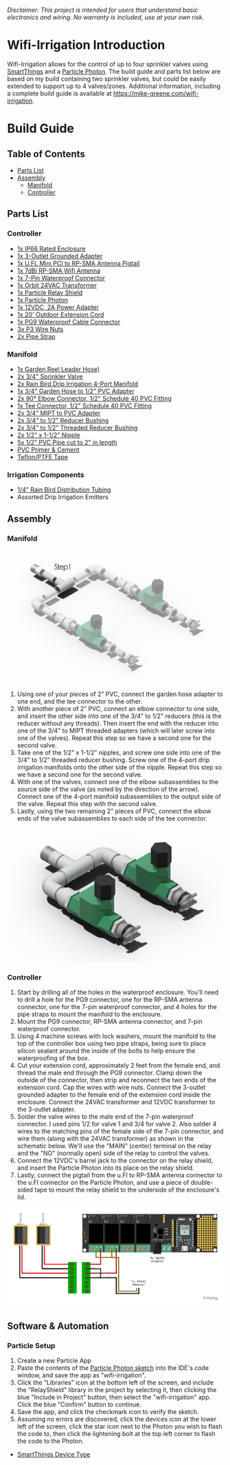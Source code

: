 *Disclaimer: This project is intended for users that understand basic electronics and wiring. No warranty is included, use at your own risk.*

# Wifi-Irrigation Introduction

Wifi-Irrigation allows for the control of up to four sprinkler valves using [SmartThings](https://smartthings.com) and a [Particle Photon](https://www.particle.io/). The build guide and parts list below are based on my build containing two sprinkler valves, but could be easily extended to support up to 4 valves/zones. Additional information, including a complete build guide is available at https://mike-greene.com/wifi-irrigation.

# Build Guide
## Table of Contents
- [Parts List](https://github.com/webdes03/wifi-irrigation#parts-listparts-list)
- [Assembly](https://github.com/webdes03/wifi-irrigation#parts-list#assembly)
    - [Manifold](https://github.com/webdes03/wifi-irrigation#manifold-1)
    - [Controller](https://github.com/webdes03/wifi-irrigation#controller-1)

## Parts List
### Controller
- [1x IP66 Rated Enclosure](https://amzn.to/2JEnlpK)
- [1x 3-Outlet Grounded Adapter](https://amzn.to/2Jrt92P)
- [1x U.FL Mini PCI to RP-SMA Antenna Pigtail](https://amzn.to/2JzkVZx)
- [1x 7dBi RP-SMA Wifi Antenna](https://amzn.to/2sQhzqG)
- [1x 7-Pin Waterproof Connector](https://amzn.to/2sNkyAn)
- [1x Orbit 24VAC Transformer](https://www.amazon.com/gp/product/B000VRYVYS/ref=oh_aui_detailpage_o00_s00?ie=UTF8&psc=1)
- [1x Particle Relay Shield](https://amzn.to/2kX4yZ2)
- [1x Particle Photon](https://amzn.to/2M9oNz7)
- [1x 12VDC, 2A Power Adapter](https://amzn.to/2Lxrr0i)
- [1x 20' Outdoor Extension Cord](https://amzn.to/2JkcsKH)
- [1x PG9 Waterproof Cable Connector](https://amzn.to/2JB4mwp)
- [3x P3 Wire Nuts](https://amzn.to/2MatAQO)
- [2x Pipe Strap](https://amzn.to/2Jy9y0S)

### Manifold
- [1x Garden Reel Leader Hose)](https://amzn.to/2JB5eRH)
- [2x 3/4" Sprinkler Valve](https://amzn.to/2Jnc51C)
- [2x Rain Bird Drip Irrigation 4-Port Manifold](https://amzn.to/2sPvNrY)
- [1x 3/4" Garden Hose to 1/2" PVC Adapter](https://www.pvcfittingsonline.com/3-4-x-1-2-pvc-garden-hose-adapter-male-mht-x-slip-mht101.html)
- [2x 90° Elbow Connector, 1/2" Schedule 40 PVC Fitting](https://www.pvcfittingsonline.com/406-005-1-2-schedule-40-pvc-90-ell.html)
- [1x Tee Connector, 1/2" Schedule 40 PVC Fitting](https://www.pvcfittingsonline.com/1-2-schedule-40-pvc-tee-socket-x-socket-x-socket-401-005.html)
- [2x 3/4" MIPT to PVC Adapter](https://www.pvcfittingsonline.com/436-007-3-4-schedule-40-pvc-male-adapter.html)
- [2x 3/4" to 1/2" Reducer Bushing](https://www.pvcfittingsonline.com/437-101-3-4-x-1-2-schedule-40-pvc-reducer-bushing-flush-style.html)
- [2x 3/4" to 1/2" Threaded Reducer Bushing](https://www.pvcfittingsonline.com/439-101-3-4-x-1-2-schedule-40-pvc-reducer-bushing-flush-style.html)
- [2x 1/2" x 1-1/2" Nipple](https://www.pvcfittingsonline.com/1-2-1-1-2-galvanized-malleable-nipple-mnpt-gsn12112.html)
- [5x 1/2" PVC Pipe cut to 2" in length](https://www.pvcfittingsonline.com/4004-005ab-1-2-schedule-40-pvc-pipe-5-ft-section.html)
- [PVC Primer & Cement](https://www.pvcfittingsonline.com/oatey-pvc-cement-primer-handy-pack-1-4-pints.html)
- [Teflon/PTFE Tape](https://amzn.to/2JwpgJF)

### Irrigation Components
- [1/4" Rain Bird Distribution Tubing](https://amzn.to/2kSmjsi)
- Assorted Drip Irrigation Emitters

## Assembly
### Manifold

![Assembly Animation](https://github.com/webdes03/wifi-irrigation/blob/master/Assembly%20Animation.gif)

1.	Using one of your pieces of 2” PVC, connect the garden hose adapter to one end, and the tee connector to the other.
2.	With another piece of 2” PVC, connect an elbow connector to one side, and insert the other side into one of the 3/4" to 1/2" reducers (this is the reducer without any threads). Then insert the end with the reducer into one of the 3/4" to MIPT threaded adapters (which will later screw into one of the valves). Repeat this step so we have a second one for the second valve.
3.	Take one of the 1/2" x 1-1/2” nipples, and screw one side into one of the 3/4" to 1/2” threaded reducer bushing. Screw one of the 4-port drip irrigation manifolds onto the other side of the nipple. Repeat this step so we have a second one for the second valve.
4.	With one of the valves, connect one of the elbow subassemblies to the source side of the valve (as noted by the direction of the arrow). Connect one of the 4-port manifold subassemblies to the output side of the valve. Repeat this step with the second valve.
5.	Lastly, using the two remaining 2” pieces of PVC, connect the elbow ends of the valve subassemblies to each side of the tee connector.

![Assembly Complete](https://github.com/webdes03/wifi-irrigation/blob/master/Assembly%20Complete.png)

### Controller

1.  Start by drilling all of the holes in the waterproof enclosure. You'll need to drill a hole for the PG9 connector, one for the RP-SMA antenna connector, one for the 7-pin waterproof connector, and 4 holes for the pipe straps to mount the manifold to the enclosure.
2.  Mount the PG9 connector, RP-SMA antenna connector, and 7-pin waterproof connector.
3.  Using 4 machine screws with lock washers, mount the manifold to the top of the controller box using two pipe straps, being sure to place silicon sealant around the inside of the bolts to help ensure the waterproofing of the box.
4.  Cut your extension cord, approximately 2 feet from the female end, and thread the male end through the PG9 connector. Clamp down the outside of the connector, then strip and reconnect the two ends of the extension cord. Cap the wires with wire nuts. Connect the 3-outlet grounded adapter to the female end of the extension cord inside the enclosure. Connect the 24VAC transformer and 12VDC transformer to the 3-outlet adapter.
5.  Solder the valve wires to the male end of the 7-pin waterproof connector. I used pins 1/2 for valve 1 and 3/4 for valve 2. Also solder 4 wires to the matching pins of the female side of the 7-pin connector, and wire them (along with the 24VAC transformer) as shown in the schematic below. We'll use the "MAIN" (center) terminal on the relay and the "NO" (normally open) side of the relay to control the valves.
6.  Connect the 12VDC's barrel jack to the connector on the relay shield, and insert the Particle Photon into its place on the relay shield.
7.  Lastly, connect the pigtail from the u.Fl to RP-SMA antenna connector to the u.Fl connector on the Particle Photon, and use a piece of double-sided tape to mount the relay shield to the underside of the enclosure's lid.

![Schematic](https://github.com/webdes03/wifi-irrigation/blob/master/Controller.png)

## Software & Automation

### Particle Setup
1.  Create a new Particle App
2.  Paste the contents of the [Particle Photon sketch](https://github.com/webdes03/wifi-irrigation/blob/master/wifi-irrigation.ino) into the IDE's code window, and save the app as "wifi-irrigation".
3.  Click the "Libraries" icon at the bottom left of the screen, and include the "RelayShield" library in the project by selecting it, then clicking the blue "Include in Project" button, then select the "wifi-irrigation" app. Click the blue "Confirm" button to continue.
4.  Save the app, and click the checkmark icon to verify the sketch.
5.  Assuming no errors are discovered, click the devices icon at the lower left of the screen, click the star icon next to the Photon you wish to flash the code to, then click the lightening bolt at the top left corner to flash the code to the Photon.

- [SmartThings Device Type](https://github.com/webdes03/SmartThingsPublic/tree/master/devicetypes/webdes03/wifi-irrigation.src)


